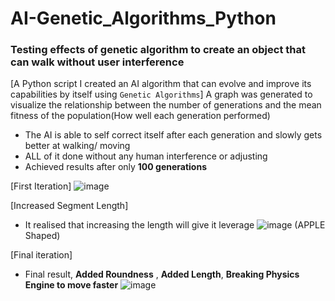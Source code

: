 # AI-Genetic_Algorithms_Python
### Testing effects of genetic algorithm to create an object that can walk without user interference 
[A Python script I created an AI algorithm that can evolve and improve its capabilities by itself using ``Genetic Algorithms``]
A graph was generated to visualize the relationship between the number of generations and the mean fitness of the population(How well each generation performed)
- The AI is able to self correct itself after each generation and slowly gets better at walking/ moving
- ALL of it done without any human interference or adjusting
- Achieved results after only **100 generations**

[First Iteration]
![image](https://github.com/RoninSanta/Artificial_Intelligence-Genetic_Algorithms_on_Objects/assets/109457795/90629e33-65e0-4299-836a-59664e0f6666)


[Increased Segment Length]
- It realised that increasing the length will give it leverage
![image](https://github.com/RoninSanta/Artificial_Intelligence-Genetic_Algorithms_on_Objects/assets/109457795/ea3cd3c9-a812-4e8e-96d8-3743a158184e)
(APPLE Shaped)

[Final iteration]
- Final result, __Added Roundness__ , __Added Length__, __Breaking Physics Engine to move faster__
![image](https://github.com/RoninSanta/Artificial_Intelligence-Genetic_Algorithms_on_Objects/assets/109457795/2bc4232f-d666-4c90-a9b7-bf70f67a0d6c)

